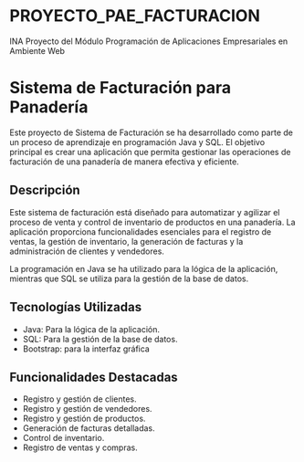 # PROYECTO_PAE_FACTURACION
INA Proyecto del Módulo Programación de Aplicaciones Empresariales en Ambiente Web

# Sistema de Facturación para Panadería

Este proyecto de Sistema de Facturación se ha desarrollado como parte de un proceso de aprendizaje en programación Java y SQL. El objetivo principal es crear una aplicación que permita gestionar las operaciones de facturación de una panadería de manera efectiva y eficiente.

## Descripción

Este sistema de facturación está diseñado para automatizar y agilizar el proceso de venta y control de inventario de productos en una panadería. La aplicación proporciona funcionalidades esenciales para el registro de ventas, la gestión de inventario, la generación de facturas y la administración de clientes y vendedores.

La programación en Java se ha utilizado para la lógica de la aplicación, mientras que SQL se utiliza para la gestión de la base de datos.

## Tecnologías Utilizadas

- Java: Para la lógica de la aplicación.
- SQL: Para la gestión de la base de datos.
- Bootstrap: para la interfaz gráfica 

## Funcionalidades Destacadas

- Registro y gestión de clientes.
- Registro y gestión de vendedores.
- Registro y gestión de productos.
- Generación de facturas detalladas.
- Control de inventario.
- Registro de ventas y compras.
